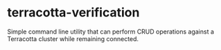 # terracotta-verification
Simple command line utility that can perform CRUD operations against a Terracotta cluster while remaining connected.
